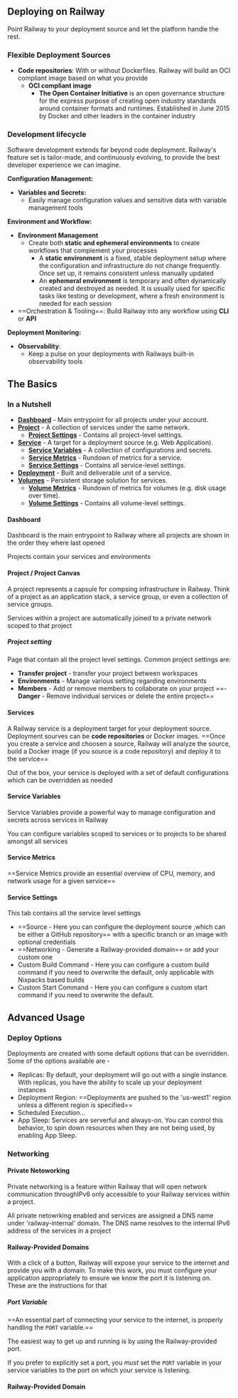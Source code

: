 
## Deploying on Railway

Point Railway to your deployment source and let the platform handle the rest.

### Flexible Deployment Sources
- **Code repositories**: With or without Dockerfiles. Railway will build an OCI compliant image based on what you provide
	- **OCI compliant image**
		- **The Open Container Initiative** is an open governance structure for the express purpose of creating open industry standards around container formats and runtimes. Established in June 2015 by Docker and other leaders in the container industry


### Development lifecycle

Software development extends far beyond code deployment. Railway's feature set is tailor-made, and continuously evolving, to provide the best developer experience we can imagine.

**Configuration Management:**
- **Variables and Secrets:**
	- Easily manage configuration values and sensitive data with variable management tools

**Environment and Workflow:**
- **Environment Management**
	- Create both **static and ephemeral environments** to create workflows that complement your processes
		- A **static environment** is a fixed, stable deployment setup where the configuration and infrastructure do not change frequently. Once set up, it remains consistent unless manually updated
		- An **ephemeral environment** is temporary and often dynamically created and destroyed as needed. It is usually used for specific tasks like testing or development, where a fresh environment is needed for each session
- ==Orchestration & Tooling==: Build Railway into any workflow using **CLI** or **API**

**Deployment Monitoring:**
- **Observability**:
	- Keep a pulse on your deployments with Railways built-in observability tools

## The Basics

### In a Nutshell

- **[Dashboard](https://docs.railway.app/overview/the-basics#dashboard--projects)** - Main entrypoint for all projects under your account.
- **[Project](https://docs.railway.app/overview/the-basics#project--project-canvas)** - A collection of services under the same network.
    - **[Project Settings](https://docs.railway.app/overview/the-basics#project-settings)** - Contains all project-level settings.
- **[Service](https://docs.railway.app/overview/the-basics#services)** - A target for a deployment source (e.g. Web Application).
    - **[Service Variables](https://docs.railway.app/overview/the-basics#service-variables)** - A collection of configurations and secrets.
    - **[Service Metrics](https://docs.railway.app/overview/the-basics#service-metrics)** - Rundown of metrics for a service.
    - **[Service Settings](https://docs.railway.app/overview/the-basics#service-settings)** - Contains all service-level settings.
- **[Deployment](https://docs.railway.app/overview/the-basics#deployments)** - Built and deliverable unit of a service.
- **[Volumes](https://docs.railway.app/overview/the-basics#volumes)** - Persistent storage solution for services.
    - **[Volume Metrics](https://docs.railway.app/overview/the-basics#volume-metrics)** - Rundown of metrics for volumes (e.g. disk usage over time).
    - **[Volume Settings](https://docs.railway.app/overview/the-basics#volume-settings)** - Contains all volume-level settings.

#### Dashboard
Dashboard is the main entrypoint to Railway where all projects are shown in the order they where last opened

Projects contain your services and environments

#### Project / Project Canvas

A project represents a capsule for compsing infrastructure in Railway. Think of a project as an application stack, a service group, or even a collection of service groups.

Services within a project are automatically joined to a private network scoped to that project
##### Project setting
Page that contain all the project level settings.
Common project settings are:
- **Transfer project** - transfer your project between workspaces
- **Environments** - Manage various setting regarding environments
- **Members** - Add or remove members to collaborate on your project
==- **Danger** - Remove individual services or delete the entire project==

#### Services

A Railway service is a deployment target for your deployment source. Deployment sourves can be **code repositories** or Docker images. ==Once you create a service and choosen a source, Railway will analyze the source, build a Docker image (if you source is a code repository) and deploy it to the service==

Out of the box, your service is deployed with a set of default configurations which can be overridden as needed

#### Service Variables

Service Variables provide a powerful way to manage configuration and secrets across services in Railway

You can configure variables scoped to services or to projects to be shared amongst all services

#### Service Metrics

==Service Metrics provide an essential overview of CPU, memory, and network usage for a given service==

#### Service Settings
This tab contains all the service level settings

- ==Source - Here you can configure the deployment source ,which can be either a GitHub repository== with a specific branch or an image with optional credentials
- ==Networking - Generate a Railway-provided domain== or add your custom one
- Custom Build Command - Here you can configure a custom build command if you need to overwrite the default, only applicable with Nixpacks based builds
- Custom Start Command - Here you can configure a custom start command if you need to overwrite the default.

## Advanced Usage

### Deploy Options

Deployments are created with some default options that can be overridden. Some of the options available are -

- Replicas: By default, your deployment will go out with a single instance. With replicas, you have the ability to scale up your deployment instances
- Deployment Region: ==Deployments are pushed to the 'us-west1' region unless a different region is specified==
- Scheduled Execution...
- App Sleep: Services are serverful and always-on. You can control this behavior, to spin down resources when they are not being used, by enabling App Sleep.


### Networking

#### Private Netoworking
Private networking is a feature within Railway that will open network communication throughIPv6 only accessible to your Railway services within a project.

All private netowrking enabled and services are assigned a DNS name under 'railway-internal' domain. The DNS name resolves to the internal IPv6 address of the services in a project

#### Railway-Provided Domains
With a click of a button, Railway will expose your service to the internet and provide you with a domain. To make this work, you must configure your application appropriately to ensure we know the port it is listening on. These are the instructions for that

##### Port Variable

==An essential part of connecting your service to the internet, is properly handling the `PORT` variable.==

The easiest way to get up and running is by using the Railway-provided port.

If you prefer to explicitly set a port, you _must_ set the `PORT` variable in your service variables to the port on which your service is listening.

#### Railway-Provided Domain

















